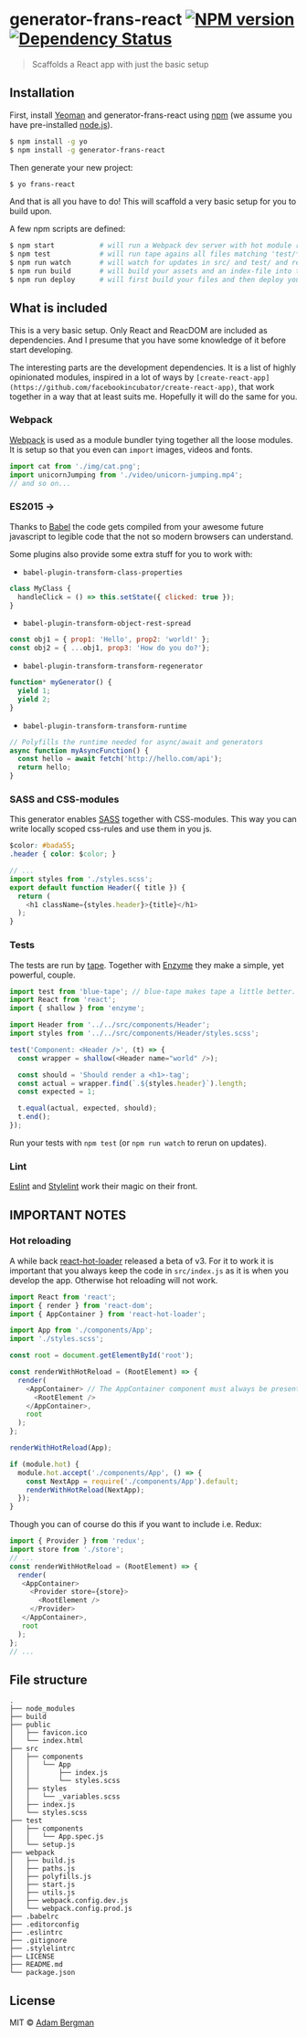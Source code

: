 # generator-frans-react [![NPM version][npm-image]][npm-url] [![Dependency Status][daviddm-image]][daviddm-url]
> Scaffolds a React app with just the basic setup

## Installation

First, install [Yeoman](http://yeoman.io) and generator-frans-react using [npm](https://www.npmjs.com/) (we assume you have pre-installed [node.js](https://nodejs.org/)).

```sh
$ npm install -g yo
$ npm install -g generator-frans-react
```

Then generate your new project:

```sh
$ yo frans-react
```

And that is all you have to do! This will scaffold a very basic setup for you to build upon.

A few npm scripts are defined:
```sh
$ npm start           # will run a Webpack dev server with hot module reloading and stuff
$ npm test            # will run tape agains all files matching 'test/**/*.spec.js'
$ npm run watch       # will watch for updates in src/ and test/ and rerun tests every time
$ npm run build       # will build your assets and an index-file into the build-folder
$ npm run deploy      # will first build your files and then deploy your site to github pages, with [gh-pages](https://github.com/tschaub/gh-pages)
```

## What is included
This is a very basic setup. Only React and ReacDOM are included as dependencies. And I presume that you have some knowledge of it before start developing.

The interesting parts are the development dependencies. It is a list of highly opinionated modules, inspired in a lot of ways by `[create-react-app](https://github.com/facebookincubator/create-react-app)`, that work together in a way that at least suits me. Hopefully it will do the same for you.

### Webpack
[Webpack](https://github.com/webpack/webpack) is used as a module bundler tying together all the loose modules. It is setup so that you even can `import` images, videos and fonts.

```js
import cat from './img/cat.png';
import unicornJumping from './video/unicorn-jumping.mp4';
// and so on...
```

### ES2015 →
Thanks to [Babel](https://babeljs.io/) the code gets compiled from your awesome future javascript to legible code that the not so modern browsers can understand.

Some plugins also provide some extra stuff for you to work with:

- `babel-plugin-transform-class-properties`
```js
class MyClass {
  handleClick = () => this.setState({ clicked: true });
}
```
- `babel-plugin-transform-object-rest-spread`
```js
const obj1 = { prop1: 'Hello', prop2: 'world!' };
const obj2 = { ...obj1, prop3: 'How do you do?'};
```
- `babel-plugin-transform-transform-regenerator`
```js
function* myGenerator() {
  yield 1;
  yield 2;
}
```
- `babel-plugin-transform-transform-runtime`
```js
// Polyfills the runtime needed for async/await and generators
async function myAsyncFunction() {
  const hello = await fetch('http://hello.com/api');
  return hello;
}
```

### SASS and CSS-modules
This generator enables [SASS]('http://sass-lang.com/') together with CSS-modules. This way you can write locally scoped css-rules and use them in you js.

```css
$color: #bada55;
.header { color: $color; }
```
```js
// ...
import styles from './styles.scss';
export default function Header({ title }) {
  return (
    <h1 className={styles.header}>{title}</h1>
  );
}
```

### Tests
The tests are run by [tape](https://github.com/substack/tape). Together with [Enzyme](https://github.com/airbnb/enzyme) they make a simple, yet powerful, couple.

```js
import test from 'blue-tape'; // blue-tape makes tape a little better. Look it up
import React from 'react';
import { shallow } from 'enzyme';

import Header from '../../src/components/Header';
import styles from '../../src/components/Header/styles.scss';

test('Component: <Header />', (t) => {
  const wrapper = shallow(<Header name="world" />);

  const should = 'Should render a <h1>-tag';
  const actual = wrapper.find(`.${styles.header}`).length;
  const expected = 1;

  t.equal(actual, expected, should);
  t.end();
});
```

Run your tests with `npm test` (or `npm run watch` to rerun on updates).

### Lint
[Eslint](http://eslint.org/) and [Stylelint](http://stylelint.io/) work their magic on their front.


## IMPORTANT NOTES
### Hot reloading
A while back [react-hot-loader](https://github.com/gaearon/react-hot-loader) released a beta of v3. For it to work it is important that you always keep the code in `src/index.js` as it is when you develop the app. Otherwise hot reloading will not work.

```js
import React from 'react';
import { render } from 'react-dom';
import { AppContainer } from 'react-hot-loader';

import App from './components/App';
import './styles.scss';

const root = document.getElementById('root');

const renderWithHotReload = (RootElement) => {
  render(
    <AppContainer> // The AppContainer component must always be present
      <RootElement />
    </AppContainer>,
    root
  );
};

renderWithHotReload(App);

if (module.hot) {
  module.hot.accept('./components/App', () => {
    const NextApp = require('./components/App').default;
    renderWithHotReload(NextApp);
  });
}
```

Though you can of course do this if you want to include i.e. Redux:

```js
import { Provider } from 'redux';
import store from './store';
// ...
const renderWithHotReload = (RootElement) => {
  render(
   <AppContainer>
     <Provider store={store}>
       <RootElement />
     </Provider>
   </AppContainer>,
   root
  );
};
// ...
```

## File structure
```
.
├── node_modules
├── build
├── public
│   ├── favicon.ico
│   └── index.html
├── src
│   ├── components
│   │   └── App
│   │       ├── index.js
│   │       └── styles.scss
│   ├── styles
│   │   └── _variables.scss
│   ├── index.js
│   └── styles.scss
├── test
│   ├── components
│   │   └── App.spec.js
│   └── setup.js
├── webpack
│   ├── build.js
│   ├── paths.js
│   ├── polyfills.js
│   ├── start.js
│   ├── utils.js
│   ├── webpack.config.dev.js
│   └── webpack.config.prod.js
├── .babelrc
├── .editorconfig
├── .eslintrc
├── .gitignore
├── .stylelintrc
├── LICENSE
├── README.md
└── package.json
```

## License
MIT © [Adam Bergman](http://fransvilhelm.com)


[npm-image]: https://badge.fury.io/js/generator-frans-react.svg
[npm-url]: https://npmjs.org/package/generator-frans-react
[daviddm-image]: https://david-dm.org/adambrgmn/generator-frans-react.svg?theme=shields.io
[daviddm-url]: https://david-dm.org/adambrgmn/generator-frans-react
